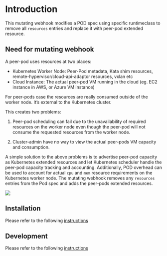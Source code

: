 # Introduction
This mutating webhook modifies a POD spec using specific runtimeclass to remove all `resources` entries and replace it with peer-pod extended resource.

## Need for mutating webhook
A peer-pod uses resources at two places:
- Kubernetes Worker Node: Peer-Pod metadata, Kata shim resources, remote-hypervisor/cloud-api-adaptor resources, vxlan etc
- Cloud Instance: The actual peer-pod VM running in the cloud (eg. EC2 instance in AWS, or Azure VM instance)

For peer-pods case the resources are really consumed outside of the worker node. It’s external to the Kubernetes cluster. 

This creates two problems:
1. Peer-pod scheduling can fail due to the unavailability of required resources on the worker node even though the peer-pod will not consume the requested resources from the worker node.

2. Cluster-admin have no way to view the actual peer-pods VM capacity and consumption.


A simple solution to the above problems is to advertise peer-pod capacity as Kubernetes extended resources and let Kubernetes scheduler handle the peer-pod capacity tracking and accounting. Additionally, POD overhead can be used to account for actual `cpu` and `mem` resource requirements on the Kubernetes worker node. 
The mutating webhook removes any `resources` entries from the Pod spec and adds the peer-pods extended resources.


![](https://i.imgur.com/MYwSQaX.png)



## Installation

Please refer to the following [instructions](docs/INSTALL.md)

## Development

Please refer to the following [instructions](docs/DEVELOPMENT.md)


